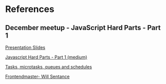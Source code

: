 # References

## December meetup - JavaScript Hard Parts - Part 1

[Presentation Slides](./JavaScript-Hard-Parts-Part-1.pptx)

[Javascript Hard Parts - Part 1 (medium)](https://medium.com/@osamamammar/javascript-the-hard-parts-part-1-80b45aa8ce53)

[Tasks, microtasks, queues and schedules](https://jakearchibald.com/2015/tasks-microtasks-queues-and-schedules/)

[Frontendmaster- Will Sentance](https://frontendmasters.com/courses/javascript-hard-parts-v2/)
